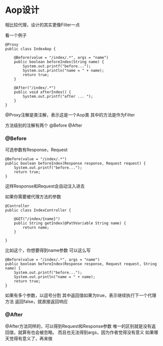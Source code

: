 # Aop设计
相比较代理，设计的其实更像Filter一点

看一个例子
```
@Proxy
public class IndexAop {

    @Before(value = "/index/.*", args = "name")
    public boolean beforeIndex(String name) {
        System.out.printf("before...");
        System.out.println("name = " + name);
        return true;
    }

    @After("/index/.*")
    public void afterIndex() {
        System.out.printf("after ... ");
    }
}
```

@Proxy注解是类注解，表示这是一个Aop类
其中的方法是作为Filter

方法级别的注解有两个
@Before
@After

### @Before
可选参数有Response，Request
```
@Before(value = "/index/.*")
public boolean beforeIndex(Response response, Request request) {
    System.out.printf("before...");
    return true;
}
```
这样Response和Request会自动注入进去

如果你需要被代理方法的参数
```
@Controller
public class IndexController {

    @GET("/index/{name}")
    public String getIndex(@PathVariable String name) {
        return name;
    }

}
```
比如这个，你想要得到name参数
可以这么写
```
@Before(value = "/index/.*", args = "name")
public boolean beforeIndex(Response response, Request request, String name) {
    System.out.printf("before...");
    System.out.println("name = " + name);
    return true;
}
```
如果有多个参数，以逗号分割
其中返回值如果为true，表示继续执行下一个代理方法
返回false，就直接返回响应

### @After
@After方法同样的，可以得到Request和Response参数
唯一的区别就是没有返回值，就算有也会被忽略。
而且也无法得到args，因为作者觉得没有意义
如果哪天觉得有意义了，再来做
